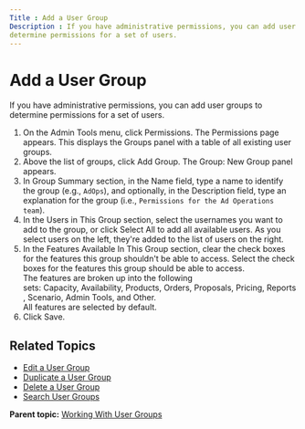 ```yaml
---
Title : Add a User Group
Description : If you have administrative permissions, you can add user groups to
determine permissions for a set of users.
---
```



# Add a User Group



If you have administrative permissions, you can add user groups to
determine permissions for a set of users.

1.  On the Admin Tools menu,
    click Permissions. The Permissions
    page appears. This displays the Groups panel with a table of all
    existing user groups.
2.  Above the list of groups, click Add
    Group. The Group: New Group panel appears.
3.  In Group Summary section, in
    the Name field, type a name to
    identify the group (e.g., `AdOps`), and optionally, in
    the Description field, type an
    explanation for the group
    (i.e., `Permissions for the Ad Operations team`).
4.  In the Users in This
    Group section, select the usernames you want to add to the
    group, or click Select All to add all available users. As you select
    users on the left, they're added to the list of users on the right.
5.  In the Features Available In This
    Group section, clear the check boxes for the features this
    group shouldn't be able to access. Select the check boxes for the
    features this group should be able to access.  
    The features are broken up into the following
    sets: Capacity, Availability, Products, Orders, Proposals, Pricing, Reports, Scenario, Admin
    Tools, and Other.  
    All features are selected by default.
6.  Click Save.



## Related Topics

- <a href="edit-a-user-group.html" class="xref">Edit a User Group</a>
- <a href="duplicate-a-user-group.html" class="xref">Duplicate a User
  Group</a>
- <a href="delete-a-user-group.html" class="xref">Delete a User Group</a>
- <a href="search-user-groups.html" class="xref">Search User Groups</a>





<div class="familylinks">

<div class="parentlink">

**Parent topic:**
<a href="../topics/working-with-user-groups.html" class="link">Working
With User Groups</a>






